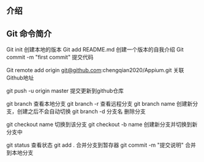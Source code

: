 ##  介绍
## Git 命令简介
Git init 创建本地的版本
Git add README.md   创建一个版本的自我介绍
Git commit -m "first commit"    提交代码

Git remote add origin 
git@github.com:chengqian2020/Appium.git 关联Github地址

git push -u origin master  提交更新到github仓库


git branch 查看本地分支
git branch -r 查看远程分支
git branch name 创建新分支，创建之后不会自动切换
git branch -d 分支名   删除分支


git checkout name    切换到该分支
git checkout -b name 创建新分支并切换到新分支中

git status  查看状态
git add .   合并分支到暂存器
git commit -m "提交说明"    合并到本地分支


